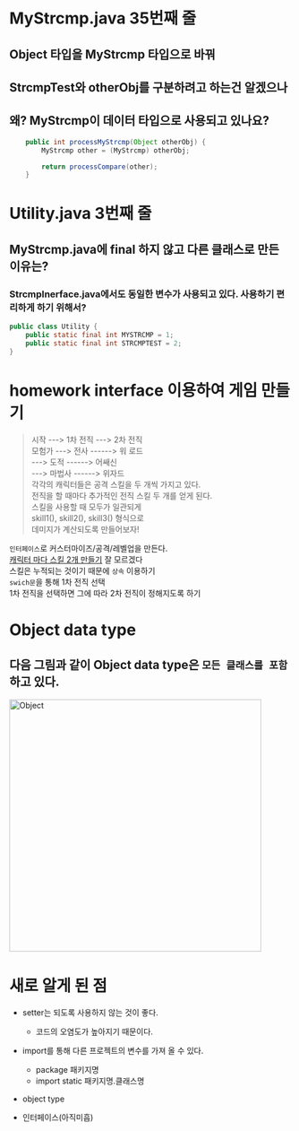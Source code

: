 # MyStrcmp.java 35번째 줄

## Object 타입을 MyStrcmp 타입으로 바꿔

## StrcmpTest와 otherObj를 구분하려고 하는건 알겠으나

## 왜? MyStrcmp이 데이터 타입으로 사용되고 있나요?

```java
    public int processMyStrcmp(Object otherObj) {
        MyStrcmp other = (MyStrcmp) otherObj;

        return processCompare(other);
    }
```

# Utility.java 3번째 줄

## MyStrcmp.java에 final 하지 않고 다른 클래스로 만든 이유는?

### StrcmpInerface.java에서도 동일한 변수가 사용되고 있다. 사용하기 편리하게 하기 위해서?

```java
public class Utility {
    public static final int MYSTRCMP = 1;
    public static final int STRCMPTEST = 2;
}
```

# homework interface 이용하여 게임 만들기

> 시작 ---> 1차 전직 ---> 2차 전직<br>
> 모험가 ---> 전사 ------> 워 로드<br>
> ---> 도적 ------> 어쌔신<br>
> ---> 마법사 ------> 위자드<br>
> 각각의 캐릭터들은 공격 스킬을 두 개씩 가지고 있다.<br>
> 전직을 할 때마다 추가적인 전직 스킬 두 개를 얻게 된다.<br>
> 스킬을 사용할 때 모두가 일관되게<br>
> skill1(), skill2(), skill3() 형식으로<br>
> 데미지가 계산되도록 만들어보자!<br>

`인터페이스`로 커스터마이즈/공격/레벨업을 만든다.<br>
<u>캐릭터 마다 스킬 2개 만들기</u> 잘 모르겠다<br>
스킬은 누적되는 것이기 때문에 `상속` 이용하기<br>
`swich문`을 통해 1차 전직 선택<br>
1차 전직을 선택하면 그에 따라 2차 전직이 정해지도록 하기

# Object data type

## 다음 그림과 같이 Object data type은 `모든 클래스를 포함`하고 있다.

<img width="450" src="https://images.velog.io/images/s_keyyy/post/326d5b22-697c-481f-971f-067f4b9ef18f/File.jpg" alt="Object">

# 새로 알게 된 점

-   setter는 되도록 사용하지 않는 것이 좋다.

    -   코드의 오염도가 높아지기 때문이다.

-   import를 통해 다른 프로젝트의 변수를 가져 올 수 있다.
    -   package 패키지명
    -   import static 패키지명.클래스명
-   object type
-   인터페이스(아직미흡)
